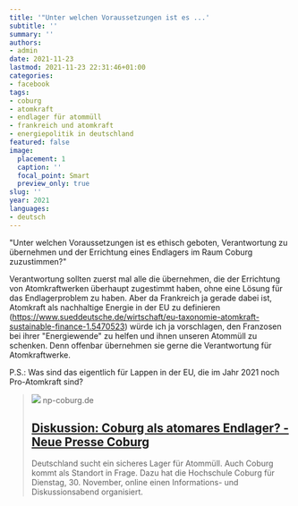 ```yaml
---
title: '"Unter welchen Voraussetzungen ist es ...'
subtitle: ''
summary: ''
authors:
- admin
date: 2021-11-23
lastmod: 2021-11-23 22:31:46+01:00
categories:
- facebook
tags:
- coburg
- atomkraft
- endlager für atommüll
- frankreich und atomkraft
- energiepolitik in deutschland
featured: false
image:
  placement: 1
  caption: ''
  focal_point: Smart
  preview_only: true
slug: ''
year: 2021
languages:
- deutsch
---
```


"Unter welchen Voraussetzungen ist es ethisch geboten, Verantwortung zu übernehmen und der Errichtung eines Endlagers im Raum Coburg zuzustimmen?"

Verantwortung sollten zuerst mal alle die übernehmen, die der Errichtung von Atomkraftwerken überhaupt zugestimmt haben, ohne eine Lösung für das Endlagerproblem zu haben. Aber da Frankreich ja gerade dabei ist, Atomkraft als nachhaltige Energie in der EU zu definieren (https://www.sueddeutsche.de/wirtschaft/eu-taxonomie-atomkraft-sustainable-finance-1.5470523) würde ich ja vorschlagen, den Franzosen bei ihrer "Energiewende" zu helfen und ihnen unseren Atommüll zu schenken. Denn offenbar übernehmen sie gerne die Verantwortung für Atomkraftwerke. 

P.S.: Was sind das eigentlich für Lappen in der EU, die im Jahr 2021 noch Pro-Atomkraft sind?
> [![](https://www.np-coburg.de/media.media.d16a088f-29ac-497e-b5aa-3279a5d00b26.original1024.jpg)](https://www.np-coburg.de/inhalt.diskussion-coburg-als-atomares-endlager.75ea3342-690b-4cc5-af4e-dcac9aa28821.html)
> np-coburg.de
> ## [Diskussion: Coburg als atomares Endlager? - Neue Presse Coburg](https://www.np-coburg.de/inhalt.diskussion-coburg-als-atomares-endlager.75ea3342-690b-4cc5-af4e-dcac9aa28821.html)
>
> Deutschland sucht ein sicheres Lager für Atommüll. Auch Coburg kommt als Standort in Frage. Dazu hat die Hochschule Coburg für Dienstag, 30. November, online einen Informations- und Diskussionsabend organisiert.